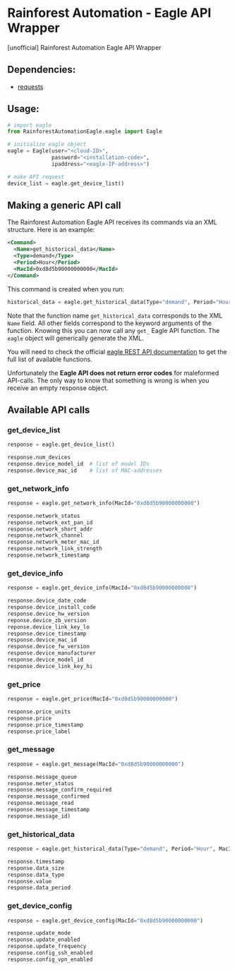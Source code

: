 # Rainforest Automation - Eagle API Wrapper
[unofficial] Rainforest Automation Eagle API Wrapper

## Dependencies:
* [requests](http://docs.python-requests.org/)

## Usage:
```py
# import eagle
from RainforestAutomationEagle.eagle import Eagle

# initialize eagle object
eagle = Eagle(user="<cloud-ID>",
              password="<installation-code>",
              ipaddress="<eagle-IP-address>")

# make API request
device_list = eagle.get_device_list()
```

## Making a generic API call

The Rainforest Automation Eagle API receives its commands via an XML structure. Here is an example:
```xml
<Command>
  <Name>get_historical_data</Name>
  <Type>demand</Type>
  <Period>Hour</Period>
  <MacId>0xd8d5b90000000000</MacId>
</Command>
```

This command is created when you run:
```py
historical_data = eagle.get_historical_data(Type="demand", Period="Hour", MacId="0xd8d5b90000000000")
```

Note that the function name `get_historical_data` corresponds to the XML `Name` field. All other fields correspond to the keyword arguments of the function. Knowing this you can now call any `get_` Eagle API function. The `eagle` object will generically generate the XML. 

You will need to check the official [eagle REST API documentation](http://rainforestautomation.com/developer/) to get the full list of available functions.

Unfortunately the **Eagle API does not return error codes** for maleformed API-calls. The only way to know that something is wrong is when you receive an empty response object.

## Available API calls

### get_device_list
```py
response = eagle.get_device_list()

response.num_devices
response.device_model_id  # list of model IDs
response.device_mac_id    # list of MAC-addresses
```

### get_network_info
```py
response = eagle.get_network_info(MacId="0xd8d5b90000000000")

response.network_status
response.network_ext_pan_id
response.network_short_addr
response.network_channel
response.network_meter_mac_id
response.network_link_strength
response.network_timestamp
```

### get_device_info
```py
response = eagle.get_device_info(MacId="0xd8d5b90000000000")

response.device_date_code
response.device_install_code
response.device_hw_version
reponse.device_zb_version
reponse.device_link_key_lo
response.device_timestamp
response.device_mac_id
response.device_fw_version
response.device_manufacturer
response.device_model_id
response.device_link_key_hi
```

### get_price
```py
response = eagle.get_price(MacId="0xd8d5b90000000000")

response.price_units
response.price
response.price_timestamp
response.price_label
```

### get_message
```py
response = eagle.get_message(MacId="0xd8d5b90000000000")

response.message_queue
response.meter_status
response.message_confirm_required
response.message_confirmed
response.message_read
response.message_timestamp
response.message_id)
```

### get_historical_data
```py
response = eagle.get_historical_data(Type="demand", Period="Hour", MacId="0xd8d5b90000000000")

response.timestamp
response.data_size
response.data_type
response.value
response.data_period
```

### get_device_config
```py
response = eagle.get_device_config(MacId="0xd8d5b90000000000")

response.update_mode
response.update_enabled
response.update_frequency
response.config_ssh_enabled
response.config_vpn_enabled
```
